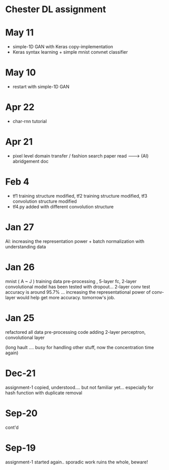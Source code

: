 # Chester DL assignment


# May 11

* simple-1D GAN with Keras copy-implementation
* Keras syntax learning + simple mnist convnet classifier 


# May 10 

* restart with simple-1D GAN


# Apr 22

* char-rnn tutorial 

# Apr 21

* pixel level domain transfer / fashion search paper read ---> (AI) abridgement doc

# Feb 4

- tf1 training structure modified, tf2 training structure modified, tf3 convolution structure modified
- tf4.py added with different convolution structure 

# Jan 27

AI: increasing the representation power + batch normalization with understanding data

# Jan 26

mnist ( A ~ J ) training data pre-processing , 5-layer fc, 2-layer convolutional model has been tested with dropout...       2-layer conv test accuracy is around 95.7% ...  increasing the representational power of conv-layer would help get more accuracy. tomorrow's job.


# Jan 25

refactored all data pre-processing code
adding 2-layer perceptron, convolutional layer

(long hault .... busy for handling other stuff, now the concentration time again)

# Dec-21

assignment-1 copied, understood.... but not familiar yet... especially for hash function with duplicate removal

# Sep-20

cont'd


# Sep-19

assignment-1 started again.. sporadic work ruins the whole, beware!

